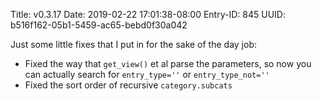 Title: v0.3.17
Date: 2019-02-22 17:01:38-08:00
Entry-ID: 845
UUID: b516f162-05b1-5459-ac65-bebd0f30a042

Just some little fixes that I put in for the sake of the day job:

* Fixed the way that `get_view()` et al parse the parameters, so now you can actually search for `entry_type=''` or `entry_type_not=''`
* Fixed the sort order of recursive `category.subcats`
